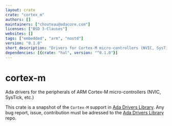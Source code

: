 ```yaml
---
layout: crate
crate: "cortex_m"
authors: []
maintainers: ["chouteau@adacore.com"]
licenses: ["BSD 3-Clauses"]
websites: []
tags: ["embedded", "arm", "nostd"]
version: "0.1.0"
short_description: "Drivers for Cortex-M micro-controllers (NVIC, SysTick, etc.)"
dependencies: [{crate: "hal", version: "^0.1.0"}]
---
```

# cortex-m
Ada drivers for the peripherals of ARM Cortex-M micro-controllers (NVIC,
SysTick, etc.)

This crate is a snapshot of the `Cortex-M` support in [Ada Drivers
Library](https://github.com/AdaCore/Ada_Drivers_Library/tree/master/arch/ARM/cortex_m).
Any bug report, issue, contribution must be adressed to the [Ada Drivers
Library](https://github.com/AdaCore/Ada_Drivers_Library/) repo.


